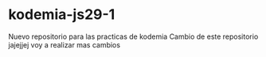 # kodemia-js29-1
Nuevo repositorio para las practicas de kodemia
Cambio de este repositorio jajejjej
voy a realizar mas cambios
